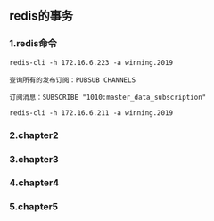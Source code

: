 ## redis的事务

### 1.redis命令

```
redis-cli -h 172.16.6.223 -a winning.2019

查询所有的发布订阅：PUBSUB CHANNELS

订阅消息：SUBSCRIBE "1010:master_data_subscription"

redis-cli -h 172.16.6.211 -a winning.2019
```



### 2.chapter2



### 3.chapter3



### 4.chapter4



### 5.chapter5


